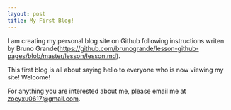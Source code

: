 ```yaml
---
layout: post
title: My First Blog!
---
```


I am creating my personal blog site on Github following instructions writen by Bruno Grande(https://github.com/brunogrande/lesson-github-pages/blob/master/lesson/lesson.md).

This first blog is all about saying hello to everyone who is now viewing my site! Welcome!

For anything you are interested about me, please email me at zoeyxu0617@gmail.com.
